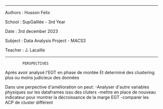 --------------------------------------------------
Authors : 
    Husson Felix 

School : SupGalilée - 3rd Year

Date : 3rd december 2023

Subject : Data Analysis Project - MACS3 

Teacher : J. Lacaille

--------------------------------------------------
            PERSPECTIVES

Après avoir analysé l'EGT en phase de montée
Et determiné des clustering plus ou moins judicieux des données 

Dans une perpective d'amélioration on peut:
-Analyser d'autre variables physiques sur les dataframes issu des cluters 
-mettre en place de nouveau indicateur pour montrer la décroissance de la marge EGT 
-comparer les ACP de cluster différent 
